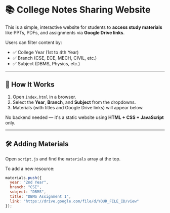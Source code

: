 # 📚 College Notes Sharing Website

This is a simple, interactive website for students to **access study materials** like PPTs, PDFs, and assignments via **Google Drive links**.

Users can filter content by:

- ✅ College Year (1st to 4th Year)
- ✅ Branch (CSE, ECE, MECH, CIVIL, etc.)
- ✅ Subject (DBMS, Physics, etc.)

---

## 🚀 How It Works

1. Open `index.html` in a browser.
2. Select the **Year**, **Branch**, and **Subject** from the dropdowns.
3. Materials (with titles and Google Drive links) will appear below.

No backend needed — it's a static website using **HTML + CSS + JavaScript** only.

---

## 🛠 Adding Materials

Open `script.js` and find the `materials` array at the top.

To add a new resource:

```js
materials.push({
  year: "2nd Year",
  branch: "CSE",
  subject: "DBMS",
  title: "DBMS Assignment 1",
  link: "https://drive.google.com/file/d/YOUR_FILE_ID/view"
});
